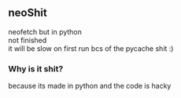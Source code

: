 ## neoShit

neofetch but in python  
not finished  
it will be slow on first run bcs of the pycache shit :)

### Why is it shit?
because its made in python and the code is hacky
